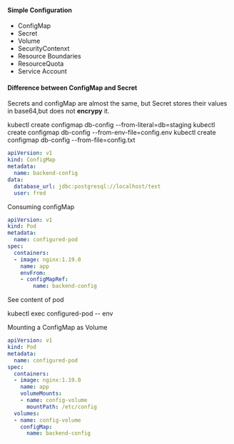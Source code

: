 #### Simple Configuration

- ConfigMap
- Secret
- Volume
- SecurityContenxt
- Resource Boundaries
- ResourceQuota
- Service Account


#### Difference between ConfigMap and Secret

   Secrets and configMap are almost the same, but Secret stores
   their values in base64,but does not **encrypy** it.



 kubectl create configmap db-config --from-literal=db=staging
 kubectl create configmap db-config --from-env-file=config.env
 kubectl create configmap db-config --from-file=config.txt


```yaml
apiVersion: v1
kind: ConfigMap
metadata:
  name: backend-config
data:
  database_url: jdbc:postgresql://localhost/test
  user: fred
```
Consuming configMap

```yaml
apiVersion: v1
kind: Pod
metadata:
  name: configured-pod
spec:
  containers:
  - image: nginx:1.19.0
    name: app
    envFrom:
    - configMapRef:
        name: backend-config
```  
See content of pod

kubectl exec configured-pod -- env

Mounting a ConfigMap as Volume

```yaml
apiVersion: v1
kind: Pod
metadata:
  name: configured-pod
spec:
  containers:
  - image: nginx:1.19.0
    name: app
    volumeMounts:
    - name: config-volume
      mountPath: /etc/config
  volumes:
  - name: config-volume
    configMap:
      name: backend-config
```

